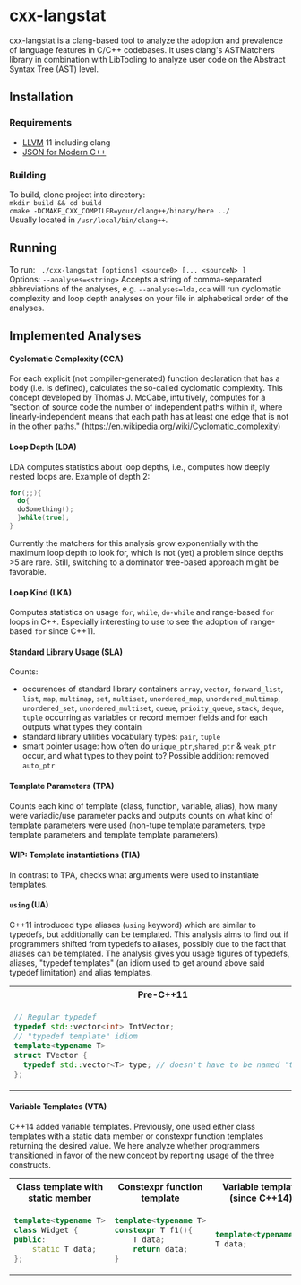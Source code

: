 # cxx-langstat

cxx-langstat is a clang-based tool to analyze the adoption and prevalence of language features in C/C++ codebases.
It uses clang's ASTMatchers library in combination with LibTooling to analyze user code on the Abstract Syntax Tree (AST) level.

## Installation
### Requirements
- [LLVM](http://llvm.org) 11 including clang
- [JSON for Modern C++](https://github.com/nlohmann/json)
### Building
To build, clone project into directory:  
`mkdir build && cd build`  
`cmake -DCMAKE_CXX_COMPILER=your/clang++/binary/here ../`  
Usually located in `/usr/local/bin/clang++`.   

## Running
To run:  ` ./cxx-langstat [options] <source0> [... <sourceN> ]`  
Options:  `--analyses=<string>` Accepts a string of comma-separated abbreviations of the analyses, e.g. `--analyses=lda,cca` will run cyclomatic complexity and loop depth analyses on your file in alphabetical order of the analyses.


## Implemented Analyses
#### Cyclomatic Complexity (CCA)
For each explicit (not compiler-generated) function declaration that has a body (i.e. is defined), calculates the so-called cyclomatic complexity. This concept developed by Thomas J. McCabe, intuitively, computes for a "section of source code the number of independent paths within it, where linearly-independent means that each path has at least one edge that is not in the other paths." (https://en.wikipedia.org/wiki/Cyclomatic_complexity)
#### Loop Depth (LDA)
LDA computes statistics about loop depths, i.e., computes how deeply nested loops are. Example of depth 2:
```c++
for(;;){
  do{
  doSomething();
  }while(true);
}
```
Currently the matchers for this analysis grow exponentially with the maximum loop depth to look for, which is not (yet) a problem since depths >5 are rare. Still, switching to a dominator tree-based approach might be favorable.
#### Loop Kind (LKA)
Computes statistics on usage `for`, `while`, `do-while` and range-based `for` loops in C++. Especially interesting to use to see the adoption of range-based `for` since C++11.
#### Standard Library Usage (SLA)
Counts: 
- occurences of standard library containers `array`, `vector`, `forward_list`, `list`, `map`, `multimap`, `set`, `multiset`, `unordered_map`, `unordered_multimap`, `unordered_set`, `unordered_multiset`, `queue`, `prioity_queue`, `stack`, `deque`, `tuple` occurring as variables or record member fields and for each outputs what types they contain
- standard library utilities vocabulary types: `pair`, `tuple`
- smart pointer usage: how often do `unique_ptr`,`shared_ptr` & `weak_ptr` occur, and what types to they point to? Possible addition: removed `auto_ptr`
#### Template Parameters (TPA)
Counts each kind of template (class, function, variable, alias), how many were variadic/use parameter packs and outputs counts on what kind of template parameters were used (non-tupe template parameters, type template parameters and template template parameters).
#### WIP: Template instantiations (TIA)
In contrast to TPA, checks what arguments were used to instantiate templates.
#### `using` (UA)
C++11 introduced type aliases (`using` keyword) which are similar to typedefs, but additionally can be templated. This analysis aims to find out if programmers shifted from typedefs to aliases, possibly due to the fact that aliases can be templated. The analysis gives you usage figures of typedefs, aliases, "typedef templates" (an idiom used to get around above said typedef limitation) and alias templates.
<table>
<tr>
<th> Pre-C++11 </th>
<th> Alias </th>
</tr>
<tr>
<td>

  ```c++
  // Regular typedef
  typedef std::vector<int> IntVector;
  // "typedef template" idiom
  template<typename T>
  struct TVector {
    typedef std::vector<T> type; // doesn't have to be named 'type'
  };
  ```
</td>
<td>
  
  ```c++
 // alias
 using IntVector = std::vector<int>;
 // alias template
 template<typename T>
 using TVector = std::vector<T>;
  ```
</td>
</tr>
</table>

#### Variable Templates (VTA)
C++14 added variable templates. Previously, one used either class templates with a static data member or constexpr function templates returning the desired value. We here analyze whether programmers transitioned in favor of the new concept by reporting usage of the three constructs.
<table>
<tr>
<th> Class template with static member </th>
<th> Constexpr function template </th>
<th> Variable template (since C++14) </th>
</tr>
<tr>
<td>

  ```c++
  template<typename T>
  class Widget {
  public:
      static T data;
  };
  ```
</td>
<td>
  
  ```c++
  template<typename T>
  constexpr T f1(){
      T data;
      return data;
  }
  ```
</td>

<td>
  
  ```c++
  template<typename T>
  T data;
  ```
</td>
</tr>
</table>

